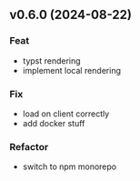 ## v0.6.0 (2024-08-22)

### Feat

- typst rendering
- implement local rendering

### Fix

- load on client correctly
- add docker stuff

### Refactor

- switch to npm monorepo
